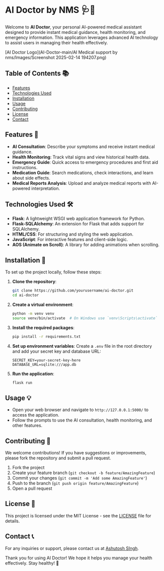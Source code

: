 # AI Doctor by NMS 🩺🤖

Welcome to **AI Doctor**, your personal AI-powered medical assistant designed to provide instant medical guidance, health monitoring, and emergency information. This application leverages advanced AI technology to assist users in managing their health effectively.

[AI Doctor Logo](AI-Doctor-main/AI Medical support by nms/Images/Screenshot 2025-02-14 194207.png)

## Table of Contents 📚
- [Features](#features)
- [Technologies Used](#technologies-used)
- [Installation](#installation)
- [Usage](#usage)
- [Contributing](#contributing)
- [License](#license)
- [Contact](#contact)

## Features 🌟
- **AI Consultation**: Describe your symptoms and receive instant medical guidance.
- **Health Monitoring**: Track vital signs and view historical health data.
- **Emergency Guide**: Quick access to emergency procedures and first aid instructions.
- **Medication Guide**: Search medications, check interactions, and learn about side effects.
- **Medical Reports Analysis**: Upload and analyze medical reports with AI-powered interpretation.

## Technologies Used 🛠️
- **Flask**: A lightweight WSGI web application framework for Python.
- **Flask-SQLAlchemy**: An extension for Flask that adds support for SQLAlchemy.
- **HTML/CSS**: For structuring and styling the web application.
- **JavaScript**: For interactive features and client-side logic.
- **AOS (Animate on Scroll)**: A library for adding animations when scrolling.

## Installation 🚀
To set up the project locally, follow these steps:

1. **Clone the repository**:
   ```bash
   git clone https://github.com/yourusername/ai-doctor.git
   cd ai-doctor
   ```

2. **Create a virtual environment**:
   ```bash
   python -m venv venv
   source venv/bin/activate  # On Windows use `venv\Scripts\activate`
   ```

3. **Install the required packages**:
   ```bash
   pip install -r requirements.txt
   ```

4. **Set up environment variables**:
   Create a `.env` file in the root directory and add your secret key and database URL:
   ```plaintext
   SECRET_KEY=your-secret-key-here
   DATABASE_URL=sqlite:///app.db
   ```

5. **Run the application**:
   ```bash
   flask run
   ```

## Usage 💡
- Open your web browser and navigate to `http://127.0.0.1:5000/` to access the application.
- Follow the prompts to use the AI consultation, health monitoring, and other features.

## Contributing 🤝
We welcome contributions! If you have suggestions or improvements, please fork the repository and submit a pull request.

1. Fork the project
2. Create your feature branch (`git checkout -b feature/AmazingFeature`)
3. Commit your changes (`git commit -m 'Add some AmazingFeature'`)
4. Push to the branch (`git push origin feature/AmazingFeature`)
5. Open a pull request

## License 📄
This project is licensed under the MIT License - see the [LICENSE](LICENSE) file for details.

## Contact 📞
For any inquiries or support, please contact us at [Ashutosh SIngh](ashutoshsingh6376"gmail.com).

Thank you for using AI Doctor! We hope it helps you manage your health effectively. Stay healthy! 🌟
